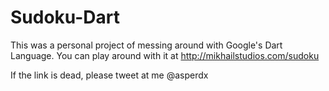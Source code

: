 Sudoku-Dart
===========

This was a personal project of messing around with Google's Dart Language. You can play around with it at http://mikhailstudios.com/sudoku

If the link is dead, please tweet at me @asperdx 